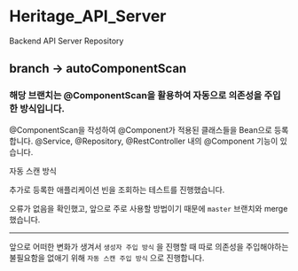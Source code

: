 # Heritage_API_Server
Backend API Server Repository

## branch -> autoComponentScan

### 해당 브랜치는 @ComponentScan을 활용하여 자동으로 의존성을 주입한 방식입니다. 

@ComponentScan을 작성하여 @Component가 적용된 클래스들을 Bean으로 등록합니다.
@Service, @Repository, @RestController 내의 @Component 기능이 있습니다.

자동 스캔 방식

추가로 등록한 애플리케이션 빈을 조회하는 테스트를 진행했습니다.

오류가 없음을 확인했고, 앞으로 주로 사용할 방법이기 때문에 `master` 브랜치와 merge 했습니다.

---

앞으로 어떠한 변화가 생겨서 `생성자 주입 방식` 을 진행할 때 따로 의존성을 주입해야하는 불필요함을 없애기 위해 `자동 스캔 주입 방식` 으로 진행합니다.
